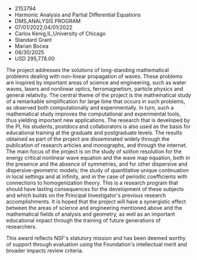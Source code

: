 
* 2153794
* Harmonic Analysis and Partial Differential Equations
* DMS,ANALYSIS PROGRAM
* 07/01/2022,04/01/2022
* Carlos Kenig,IL,University of Chicago
* Standard Grant
* Marian Bocea
* 06/30/2025
* USD 295,778.00

The project addresses the solutions of long-standing mathematical problems
dealing with non-linear propagation of waves. These problems are inspired by
important areas of science and engineering, such as water waves, lasers and
nonlinear optics, ferromagnetism, particle physics and general relativity. The
central theme of the project is the mathematical study of a remarkable
simplification for large time that occurs in such problems, as observed both
computationally and experimentally. In turn, such a mathematical study improves
the computational and experimental tools, thus yielding important new
applications. The research that is developed by the PI, his students, postdocs
and collaborators is also used as the basis for educational training at the
graduate and postgraduate levels. The results obtained as part of the project
are disseminated widely through the publication of research articles and
monographs, and through the internet. The main focus of the project is on the
study of soliton resolution for the energy critical nonlinear wave equation and
the wave map equation, both in the presence and the absence of symmetries, and
for other dispersive and dispersive-geometric models; the study of quantitative
unique continuation in local settings and at infinity, and in the case of
periodic coefficients with connections to homogenization theory. This is a
research program that should have lasting consequences for the development of
these subjects and which builds on the Principal Investigator's previous
research accomplishments. It is hoped that the project will have a synergistic
effect between the areas of science and engineering mentioned above and the
mathematical fields of analysis and geometry, as well as an important
educational impact through the training of future generations of researchers.

This award reflects NSF's statutory mission and has been deemed worthy of
support through evaluation using the Foundation's intellectual merit and broader
impacts review criteria.
